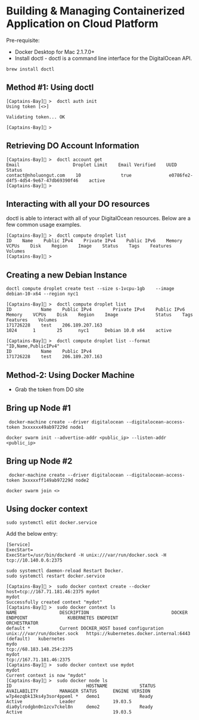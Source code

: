 # Building & Managing Containerized Application on Cloud Platform

Pre-requisite:

- Docker Desktop for Mac 2.1.7.0+
- Install doctl - doctl is a command line interface for the DigitalOcean API.

```
brew install doctl
```

## Method #1: Using doctl

```
[Captains-Bay]🚩 >  doctl auth init
Using token [<>]

Validating token... OK

[Captains-Bay]🚩 > 
```

## Retrieving DO Account Information

```
[Captains-Bay]🚩 >  doctl account get
Email                    Droplet Limit    Email Verified    UUID                                    Status
contact@nholuongut.com    10               true              e0786fe2-d4f5-4d54-9e67-47db69390f46    active
[Captains-Bay]🚩 >
```

## Interacting with all your DO resources

doctl is able to interact with all of your DigitalOcean resources. Below are a few common usage examples.

```
[Captains-Bay]🚩 >  doctl compute droplet list
ID    Name    Public IPv4    Private IPv4    Public IPv6    Memory    VCPUs    Disk    Region    Image    Status    Tags    Features    Volumes
[Captains-Bay]🚩 >  
```

## Creating a new Debian Instance

```
doctl compute droplet create test --size s-1vcpu-1gb    --image debian-10-x64 --region nyc1
```

```
[Captains-Bay]🚩 >  doctl compute droplet list
ID           Name    Public IPv4        Private IPv4    Public IPv6    Memory    VCPUs    Disk    Region    Image              Status    Tags    Features    Volumes
171726228    test    206.189.207.163                                   1024      1        25      nyc1      Debian 10.0 x64    active    
```


```
[Captains-Bay]🚩 >  doctl compute droplet list --format "ID,Name,PublicIPv4"
ID           Name    Public IPv4
171726228    test    206.189.207.163
```

## Method-2: Using Docker Machine

- Grab the token from DO site

## Bring up Node #1

```
 docker-machine create --driver digitalocean --digitalocean-access-token 3xxxxxx49ab97229d node1
 ```
 
 ```
 docker swarm init --advertise-addr <public_ip> --listen-addr <public_ip>
 ```
 
 
 ## Bring up Node #2
 
 ```
  docker-machine create --driver digitalocean --digitalocean-access-token 3xxxxxff149ab97229d node2
  ```
  
  ```
  docker swarm join <>
  ```
  
  
  
  
  ## Using docker context
  
  
```
sudo systemctl edit docker.service
```

Add the below entry:

```
[Service]
ExecStart=
ExecStart=/usr/bin/dockerd -H unix:///var/run/docker.sock -H tcp://10.140.0.6:2375
```

```
sudo systemctl daemon-reload Restart Docker.
sudo systemctl restart docker.service
```



```
[Captains-Bay]🚩 >  sudo docker context create --docker host=tcp://167.71.181.46:2375 mydot
mydot
Successfully created context "mydot"
[Captains-Bay]🚩 >  sudo docker context ls
NAME                DESCRIPTION                               DOCKER ENDPOINT               KUBERNETES ENDPOINT                                 ORCHESTRATOR
default *           Current DOCKER_HOST based configuration   unix:///var/run/docker.sock   https://kubernetes.docker.internal:6443 (default)   kubernetes
mydo                                                          tcp://68.183.148.254:2375                                                         
mydot                                                         tcp://167.71.181.46:2375                                                          
[Captains-Bay]🚩 >  sudo docker context use mydot
mydot
Current context is now "mydot"
[Captains-Bay]🚩 >  sudo docker node ls
ID                            HOSTNAME            STATUS              AVAILABILITY        MANAGER STATUS      ENGINE VERSION
w7p4ezqbk13ks4y3sor4ppeml *   demo1               Ready               Active              Leader              19.03.5
dia0ylrodgbn0n1zcv7ckel8n     demo2               Ready               Active                                  19.03.5
```



